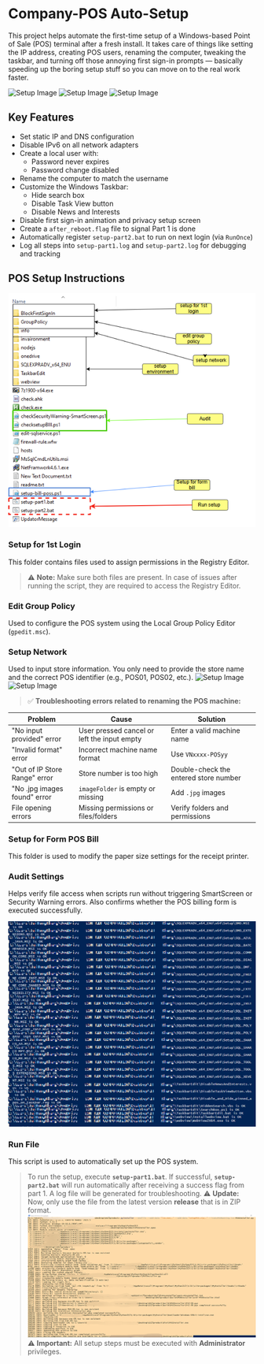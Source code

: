 # Company-POS Auto-Setup

This project helps automate the first-time setup of a Windows-based Point of Sale (POS) terminal after a fresh install. It takes care of things like setting the IP address, creating POS users, renaming the computer, tweaking the taskbar, and turning off those annoying first sign-in prompts — basically speeding up the boring setup stuff so you can move on to the real work faster.

![Setup Image](https://github.com/BHK0407/company_automation_solution/blob/main/images/setup-part1.png)
![Setup Image](https://github.com/BHK0407/company_automation_solution/blob/main/images/setup-part2.png)
![Setup Image](https://github.com/BHK0407/company_automation_solution/blob/main/images/autologin.png)

##  Key Features

- Set static IP and DNS configuration
- Disable IPv6 on all network adapters
- Create a local user with:
  - Password never expires
  - Password change disabled
- Rename the computer to match the username
- Customize the Windows Taskbar:
  - Hide search box
  - Disable Task View button
  - Disable News and Interests
- Disable first sign-in animation and privacy setup screen
- Create a `after_reboot.flag` file to signal Part 1 is done
- Automatically register `setup-part2.bat` to run on next login (via `RunOnce`)
- Log all steps into `setup-part1.log` and `setup-part2.log` for debugging and tracking

## POS Setup Instructions
![Setup Image](https://github.com/BHK0407/company_automation_solution/blob/main/images/folder-setupPOS.png)


### **Setup for 1st Login**
This folder contains files used to assign permissions in the Registry Editor.  
> ⚠️ **Note:** Make sure both files are present. In case of issues after running the script, they are required to access the Registry Editor.


### **Edit Group Policy**
Used to configure the POS system using the Local Group Policy Editor (`gpedit.msc`).


### **Setup Network**
Used to input store information. You only need to provide the store name and the correct POS identifier (e.g., POS01, POS02, etc.).
![Setup Image](https://github.com/BHK0407/GS25VN_automation_setup/blob/main/updateIPPOS/Update_Setting_POS_PC.png)
![Setup Image](https://github.com/BHK0407/GS25VN_automation_setup/blob/main/images/New-POS-Type.png)

> ✅ **Troubleshooting errors related to renaming the POS machine:**

| Problem                        | Cause                                         | Solution                              |
|-------------------------------|----------------------------------------------|---------------------------------------| 
| "No input provided" error     | User pressed cancel or left the input empty  | Enter a valid machine name            |
| "Invalid format" error        | Incorrect machine name format                | Use `VNxxxx-POSyy`                    |
| "Out of IP Store Range" error | Store number is too high                     | Double-check the entered store number |
| "No .jpg images found" error  | `imageFolder` is empty or missing            | Add `.jpg` images                     |
| File opening errors           | Missing permissions or files/folders         | Verify folders and permissions        |

### **Setup for Form POS Bill**
This folder is used to modify the paper size settings for the receipt printer.


### **Audit Settings**
Helps verify file access when scripts run without triggering SmartScreen or Security Warning errors. Also confirms whether the POS billing form is executed successfully.

![Setup Image](https://github.com/BHK0407/company_automation_solution/blob/main/images/checkSecurityWarning.png)

### **Run File**
This script is used to automatically set up the POS system.  
> To run the setup, execute **`setup-part1.bat`**. If successful, **`setup-part2.bat`** will run automatically after receiving a success flag from part 1. A log file will be generated for troubleshooting.
> ⚠️ **Update:** Now, only use the file from the latest version **release** that is in ZIP format.
![Setup Image](https://github.com/BHK0407/company_automation_solution/blob/main/images/Wrapped-PacketPython.png)
> ⚠️ **Important:** All setup steps must be executed with **Administrator** privileges.


